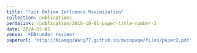```yaml
---
title: "Fair Online Influence Maximization"
collection: publications
permalink: /publication/2010-10-01-paper-title-number-2
date: 2024-05-01
venue: 'KDD(under review)'
paperurl: 'http://XiangqiWang77.github.io/mainpage/files/paper2.pdf'
---
```

